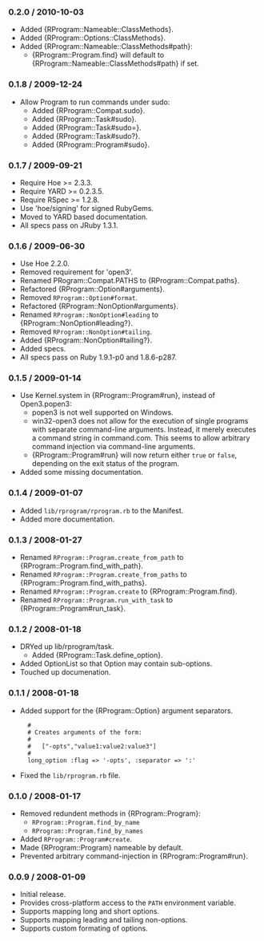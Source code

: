 ### 0.2.0 / 2010-10-03

* Added {RProgram::Nameable::ClassMethods}.
* Added {RProgram::Options::ClassMethods}.
* Added {RProgram::Nameable::ClassMethods#path}:
  * {RProgram::Program.find} will default to
    {RProgram::Nameable::ClassMethods#path} if set.

### 0.1.8 / 2009-12-24
 
* Allow Program to run commands under sudo:
  * Added {RProgram::Compat.sudo}.
  * Added {RProgram::Task#sudo}.
  * Added {RProgram::Task#sudo=}.
  * Added {RProgram::Task#sudo?}.
  * Added {RProgram::Program#sudo}.

### 0.1.7 / 2009-09-21

* Require Hoe >= 2.3.3.
* Require YARD >= 0.2.3.5.
* Require RSpec >= 1.2.8.
* Use 'hoe/signing' for signed RubyGems.
* Moved to YARD based documentation.
* All specs pass on JRuby 1.3.1.

### 0.1.6 / 2009-06-30

* Use Hoe 2.2.0.
* Removed requirement for 'open3'.
* Renamed PRogram::Compat.PATHS to {RProgram::Compat.paths}.
* Refactored {RProgram::Option#arguments}.
* Removed `RProgram::Option#format`.
* Refactored {RProgram::NonOption#arguments}.
* Renamed `RProgram::NonOption#leading` to {RProgram::NonOption#leading?}.
* Removed `RProgram::NonOption#tailing`.
* Added {RProgram::NonOption#tailing?}.
* Added specs.
* All specs pass on Ruby 1.9.1-p0 and 1.8.6-p287.

### 0.1.5 / 2009-01-14

* Use Kernel.system in {RProgram::Program#run}, instead of Open3.popen3:
  * popen3 is not well supported on Windows.
  * win32-open3 does not allow for the execution of single programs with
    separate command-line arguments. Instead, it merely executes a command
    string in command.com. This seems to allow arbitrary command injection
    via command-line arguments.
  * {RProgram::Program#run} will now return either `true` or `false`,
    depending on the exit status of the program.
* Added some missing documentation.

### 0.1.4 / 2009-01-07

* Added `lib/rprogram/rprogram.rb` to the Manifest.
* Added more documentation.

### 0.1.3 / 2008-01-27

* Renamed `RProgram::Program.create_from_path` to
  {RProgram::Program.find_with_path}.
* Renamed `RProgram::Program.create_from_paths` to
  {RProgram::Program.find_with_paths}.
* Renamed `RProgram::Program.create` to {RProgram::Program.find}.
* Renamed `RProgram::Program.run_with_task` to {RProgram::Program#run_task}.

### 0.1.2 / 2008-01-18

* DRYed up lib/rprogram/task.
  * Added {RProgram::Task.define_option}.
* Added OptionList so that Option may contain sub-options.
* Touched up documenation.

### 0.1.1 / 2008-01-18

* Added support for the {RProgram::Option} argument separators.

        #
        # Creates arguments of the form:
        #
        #   ["-opts","value1:value2:value3"]
        #
        long_option :flag => '-opts', :separator => ':'

* Fixed the `lib/rprogram.rb` file.

### 0.1.0 / 2008-01-17

* Removed redundent methods in {RProgram::Program}:
  * `RProgram::Program.find_by_name`
  * `RProgram::Program.find_by_names`
* Added `RProgram::Program#create`.
* Made {RProgram::Program} nameable by default.
* Prevented arbitrary command-injection in {RProgram::Program#run}.

### 0.0.9 / 2008-01-09

* Initial release.
* Provides cross-platform access to the `PATH` environment variable.
* Supports mapping long and short options.
* Supports mapping leading and tailing non-options.
* Supports custom formating of options.

